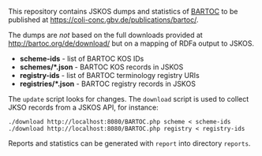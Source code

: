 This repository contains JSKOS dumps and statistics of
[BARTOC](http://bartoc.org/) to be published at
<https://coli-conc.gbv.de/publications/bartoc/>.

The dumps are *not* based on the full downloads provided at
<http://bartoc.org/de/download/> but on a mapping of RDFa output to JSKOS.

* **scheme-ids** - list of BARTOC KOS IDs
* **schemes/\*.json** - BARTOC KOS records in JSKOS
* **registry-ids** - list of BARTOC terminology registry URIs
* **registries/\*.json** - BARTOC registry records in JSKOS

The `update` script looks for changes. The `download` script is used to collect
JKSO records from a JSKOS API, for instance:

    ./download http://localhost:8080/BARTOC.php scheme < scheme-ids
    ./download http://localhost:8080/BARTOC.php registry < registry-ids

Reports and statistics can be generated with `report` into directory `reports`.

